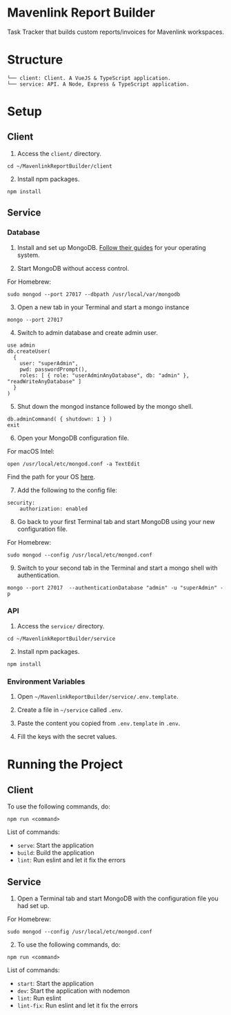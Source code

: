 # Mavenlink Report Builder

Task Tracker that builds custom reports/invoices for Mavenlink workspaces.

# Structure

```
└── client: Client. A VueJS & TypeScript application.
└── service: API. A Node, Express & TypeScript application.
```

# Setup

## Client

1. Access the `client/` directory.

```
cd ~/MavenlinkReportBuilder/client
```

2. Install npm packages.

```
npm install
```

## Service

### Database

1. Install and set up MongoDB. [Follow their guides](https://docs.mongodb.com/manual/administration/install-community/) for your operating system.

2. Start MongoDB without access control.

For Homebrew:
```
sudo mongod --port 27017 --dbpath /usr/local/var/mongodb
```

3. Open a new tab in your Terminal and start a mongo instance

```
mongo --port 27017
```

4. Switch to admin database and create admin user.

```
use admin
db.createUser(
  {
    user: "superAdmin",
    pwd: passwordPrompt(),
    roles: [ { role: "userAdminAnyDatabase", db: "admin" }, "readWriteAnyDatabase" ]
  }
)
```

5. Shut down the mongod instance followed by the mongo shell.

```
db.adminCommand( { shutdown: 1 } )
exit
```

6. Open your MongoDB configuration file.

For macOS Intel:
```
open /usr/local/etc/mongod.conf -a TextEdit
```

Find the path for your OS [here](https://docs.mongodb.com/manual/reference/configuration-options/).

7. Add the following to the config file:

```
security:
    authorization: enabled
```

8. Go back to your first Terminal tab and start MongoDB using your new configuration file.

For Homebrew:
```
sudo mongod --config /usr/local/etc/mongod.conf
```

9. Switch to your second tab in the Terminal and start a mongo shell with authentication.

```
mongo --port 27017  --authenticationDatabase "admin" -u "superAdmin" -p
```

### API

1. Access the `service/` directory.

```
cd ~/MavenlinkReportBuilder/service
```

2. Install npm packages.

```
npm install
```

### Environment Variables

1. Open `~/MavenlinkReportBuilder/service/.env.template`.

2. Create a file in `~/service` called `.env`.

3. Paste the content you copied from `.env.template` in `.env`.

4. Fill the keys with the secret values.

# Running the Project

## Client

To use the following commands, do:

```
npm run <command>
```

List of commands:
- `serve`: Start the application
- `build`: Build the application
- `lint`: Run eslint and let it fix the errors

## Service

1. Open a Terminal tab and start MongoDB with the configuration file you had set up.

For Homebrew:
```
sudo mongod --config /usr/local/etc/mongod.conf
```

2. To use the following commands, do:

```
npm run <command>
```

List of commands:
- `start`: Start the application
- `dev`: Start the application with nodemon
- `lint`: Run eslint
- `lint-fix`: Run eslint and let it fix the errors
